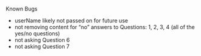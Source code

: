 Known Bugs

- userName likely not passed on for future use
- not removing content for “no” answers to Questions: 1, 2, 3, 4 (all of the yes/no questions)
- not asking Question 6
- not asking Question 7